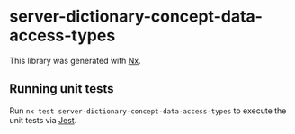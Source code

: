 # server-dictionary-concept-data-access-types

This library was generated with [Nx](https://nx.dev).

## Running unit tests

Run `nx test server-dictionary-concept-data-access-types` to execute the unit tests via [Jest](https://jestjs.io).
